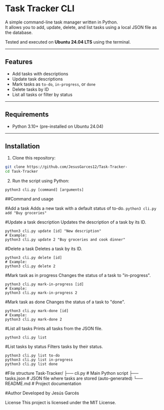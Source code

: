 # Task Tracker CLI

A simple command-line task manager written in Python.  
It allows you to add, update, delete, and list tasks using a local JSON file as the database.

Tested and executed on **Ubuntu 24.04 LTS** using the terminal.

---

## Features

- Add tasks with descriptions
- Update task descriptions
- Mark tasks as `to-do`, `in-progress`, or `done`
- Delete tasks by ID
- List all tasks or filter by status

---

## Requirements

- Python 3.10+ (pre-installed on Ubuntu 24.04)

---

## Installation

1. Clone this repository:

```bash
git clone https://github.com/JesusGarces12/Task-Tracker-
cd Task-Tracker
```

2. Run the script using Python:
```
python3 cli.py [command] [arguments]
```

##Command and usage

#Add a task 
Adds a new task with a default status of to-do.
``` python3 cli.py add "Buy groceries" ```

#Update a task description
Updates the description of a task by its ID.
 ```
python3 cli.py update [id] "New description"
# Example:
python3 cli.py update 2 "Buy groceries and cook dinner"
```

#Delete a task
Deletes a task by its ID.
 ```
python3 cli.py delete [id]
# Example:
python3 cli.py delete 2
 ```

#Mark task as in progress
Changes the status of a task to "in-progress".
 ```
python3 cli.py mark-in-progress [id]
# Example:
python3 cli.py mark-in-progress 2
 ```

#Mark task as done
Changes the status of a task to "done".
 ```
python3 cli.py mark-done [id]
# Example:
python3 cli.py mark-done 2
 ```

#List all tasks
Prints all tasks from the JSON file.
 ```
python3 cli.py list
 ```

#List tasks by status
Filters tasks by their status.
 ```
python3 cli.py list to-do
python3 cli.py list in-progress
python3 cli.py list done
 ```

#File structure
Task-Tracker/
├── cli.py          # Main Python script
├── tasks.json      # JSON file where tasks are stored (auto-generated)
└── README.md       # Project documentation

#Author
Developed by Jesús Garcés

License
This project is licensed under the MIT License.

